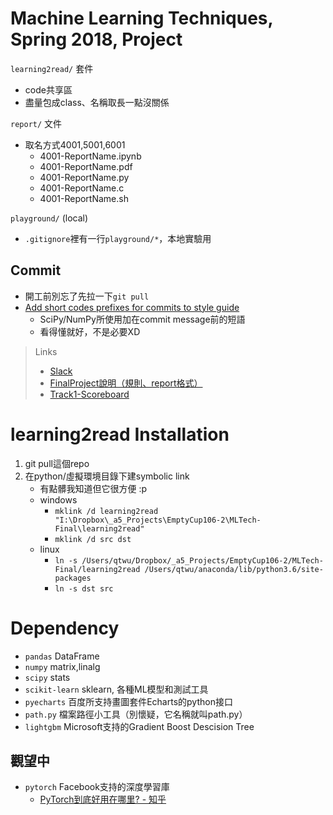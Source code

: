 # Machine Learning Techniques, Spring 2018, Project
`learning2read/` 套件
+ code共享區
+ 盡量包成class、名稱取長一點沒關係

`report/` 文件
+ 取名方式4001,5001,6001
    + 4001-ReportName.ipynb
    + 4001-ReportName.pdf
    + 4001-ReportName.py
    + 4001-ReportName.c
    + 4001-ReportName.sh

`playground/` (local)
+ `.gitignore`裡有一行`playground/*`，本地實驗用

## Commit
+ 開工前別忘了先拉一下`git pull`
+ [Add short codes prefixes for commits to style guide](https://github.com/quantopian/zipline/issues/96)
    + SciPy/NumPy所使用加在commit message前的短語
    + 看得懂就好，不是必要XD


> Links
> + [Slack](https://learning2read.slack.com/)
> + [FinalProject說明（規則、report格式）](https://www.csie.ntu.edu.tw/~htlin/course/mltech18spring/project/)
> + [Track1-Scoreboard](https://learner.csie.ntu.edu.tw/judge/ml18spring/track1/scoreboard/)

# learning2read Installation
1. git pull這個repo
2. 在python/虛擬環境目錄下建symbolic link
    + 有點髒我知道但它很方便 :p
    + windows
        + `mklink /d learning2read "I:\Dropbox\_a5_Projects\EmptyCup106-2\MLTech-Final\learning2read"`
        + `mklink /d src dst`
    + linux
        + `ln -s /Users/qtwu/Dropbox/_a5_Projects/EmptyCup106-2/MLTech-Final/learning2read /Users/qtwu/anaconda/lib/python3.6/site-packages`
        + `ln -s dst src`

# Dependency

+ `pandas` DataFrame
+ `numpy` matrix,linalg
+ `scipy` stats
+ `scikit-learn` sklearn, 各種ML模型和測試工具
+ `pyecharts` 百度所支持畫圖套件Echarts的python接口
+ `path.py` 檔案路徑小工具（別懷疑，它名稱就叫path.py）
+ `lightgbm` Microsoft支持的Gradient Boost Descision Tree

## 觀望中
+ `pytorch` Facebook支持的深度學習庫
    + [PyTorch到底好用在哪里? - 知乎](https://www.zhihu.com/question/65578911)